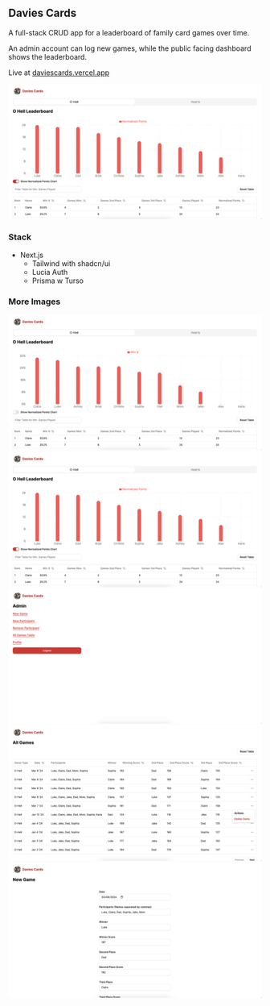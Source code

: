 ## Davies Cards

A full-stack CRUD app for a leaderboard of family card games over time.

An admin account can log new games, while the public facing dashboard shows the leaderboard.

Live at [daviescards.vercel.app](https://daviescards.vercel.app)

![Dashboard Image](points.png)

### Stack

- Next.js
  - Tailwind with shadcn/ui
  - Lucia Auth
  - Prisma w Turso

### More Images

![Dashboard Image](win-perc.png)
![Dashboard Image](points.png)
![Dashboard Image](admin.png)
![Dashboard Image](all-games.png)
![Dashboard Image](log-game.png)
